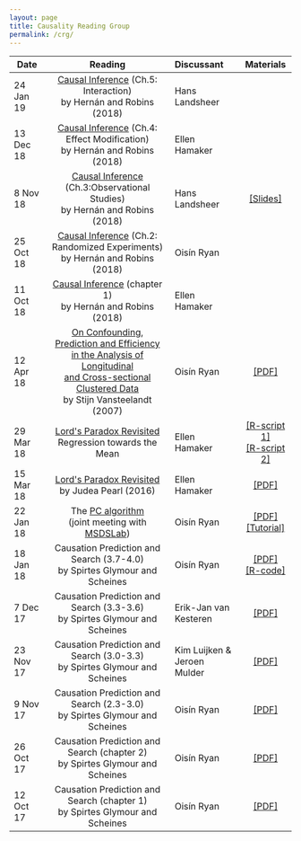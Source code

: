 ```yaml
---
layout: page
title: Causality Reading Group
permalink: /crg/
---
```


|**Date**  |**Reading**  	|**Discussant**   	|**Materials**  	|
|--------	     |:---------:	          |:---	              |:---:	|
|24 Jan 19  	| [Causal Inference](https://cdn1.sph.harvard.edu/wp-content/uploads/sites/1268/2019/02/hernanrobins_v1.10.38.pdf) (Ch.5: Interaction) <br> by Hernán and Robins (2018)   	| Hans Landsheer| |
|13 Dec 18  	| [Causal Inference](https://cdn1.sph.harvard.edu/wp-content/uploads/sites/1268/2019/02/hernanrobins_v1.10.38.pdf) (Ch.4: Effect Modification) <br> by Hernán and Robins (2018)   	| Ellen Hamaker| |
|8 Nov 18  	| [Causal Inference](https://cdn1.sph.harvard.edu/wp-content/uploads/sites/1268/2019/02/hernanrobins_v1.10.38.pdf) (Ch.3:Observational Studies) <br> by Hernán and Robins (2018)   	| Hans Landsheer|[[Slides]](/files/crgpres/Chapter3HernansRobins_Landsheer.ppt) |
|25 Oct 18  	| [Causal Inference](https://cdn1.sph.harvard.edu/wp-content/uploads/sites/1268/2019/02/hernanrobins_v1.10.38.pdf) (Ch.2: Randomized Experiments) <br> by Hernán and Robins (2018)   	| Oisín Ryan	| |
|11 Oct 18  	| [Causal Inference](https://cdn1.sph.harvard.edu/wp-content/uploads/sites/1268/2019/02/hernanrobins_v1.10.38.pdf) (chapter 1) <br> by Hernán and Robins (2018)   	| Ellen Hamaker	| |
|12 Apr 18  	| [On Confounding, Prediction and Efficiency <br>in the Analysis of Longitudinal <br> and Cross-sectional Clustered Data](http://www.jstor.org/stable/pdf/41548565.pdf) <br> by Stijn Vansteelandt (2007)   	| Oisín Ryan	| [[PDF]](/files/crgpres/CRG9.pdf)|
|29 Mar 18  	| [Lord's Paradox Revisited](http://www.dtic.mil/get-tr-doc/pdf?AD=ADA615058)  <br> Regression towards the Mean | Ellen Hamaker	| [[R-script 1]](/files/crgpres/regression_towards_mean.R) <br> [[R-script 2]](/files/crgpres/ols_vs_pca_manipulate.R)|
|15 Mar 18  	| [Lord's Paradox Revisited](http://www.dtic.mil/get-tr-doc/pdf?AD=ADA615058) <br> by Judea Pearl (2016)   	| Ellen Hamaker	| [[PDF]](/files/crgpres/CRG8.pdf)|
|22 Jan 18  	| The [PC algorithm](https://cran.r-project.org/web/packages/pcalg/index.html) <br> (joint meeting with [MSDSLab](https://msdatasciencelab.wordpress.com/2018/02/15/22-02-2018-discovering-causal-structure-with-the-pc-algorithm/))   	| Oisín Ryan	| [[PDF]](/files/crgpres/CRG7MSDS.pdf) <br> [[Tutorial]](https://github.com/msdslab/pcalg)|
|18 Jan 18  	| Causation Prediction and Search (3.7-4.0) <br> by Spirtes Glymour and Scheines   	| Oisín Ryan	| [[PDF]](/files/crgpres/CRG6_notes.pdf) <br> [[R-code]](/files/crgpres/faithful_finder.R)|
|7 Dec 17  	| Causation Prediction and Search (3.3-3.6) <br> by Spirtes Glymour and Scheines   	| Erik-Jan van Kesteren  	| [[PDF]](/files/crgpres/CRG5_notes.pdf)  	|
|23 Nov 17  	| Causation Prediction and Search (3.0-3.3) <br> by Spirtes Glymour and Scheines   	| Kim Luijken & <br> Jeroen Mulder  	| [[PDF]](/files/crgpres/CRG4_notes.pdf)  	|
|9 Nov 17  	| Causation Prediction and Search (2.3-3.0) <br> by Spirtes Glymour and Scheines   	| Oisín Ryan   	| [[PDF]](/files/crgpres/CRG3_notes.pdf)  	|
|26 Oct 17   	| Causation Prediction and Search (chapter 2) <br> by Spirtes Glymour and Scheines   	| Oisín Ryan   	| [[PDF]](/files/crgpres/CRG2_notes.pdf)  	|
|12 Oct 17   	|Causation Prediction and Search (chapter 1) <br> by Spirtes Glymour and Scheines  	| Oisín Ryan   	|  [[PDF]](/files/crgpres/CRG1.pdf) 	| 
